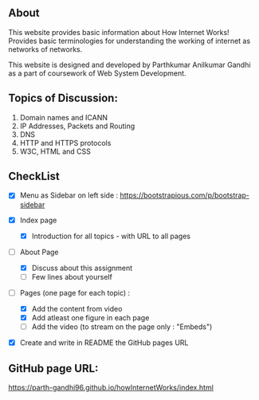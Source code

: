 ## About

This website provides basic information about How Internet Works!
Provides basic terminologies for understanding the working of internet 
as networks of networks. 

This website is designed and developed by Parthkumar Anilkumar Gandhi as a 
part of coursework of Web System Development.


## Topics of Discussion:

1. Domain names and ICANN
2. IP Addresses, Packets and Routing
3. DNS
4. HTTP and HTTPS protocols
5. W3C, HTML and CSS

## CheckList

- [X] Menu as Sidebar on left side : https://bootstrapious.com/p/bootstrap-sidebar
- [X] Index page
    - [X] Introduction for all topics - with URL to all pages
- [ ] About Page
    - [X] Discuss about this assignment
    - [ ] Few lines about yourself
- [ ] Pages (one page for each topic) :
    - [X] Add the content from video
    - [X] Add atleast one figure in each page
    - [ ] Add the video (to stream on the page only : "Embeds")
- [X] Create and write in README the GitHub pages URL


## GitHub page URL:
https://parth-gandhi96.github.io/howInternetWorks/index.html